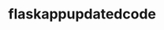 # flaskappupdatedcode

<!-- Security scan triggered at 2025-09-02 04:49:54 -->

<!-- Security scan triggered at 2025-09-09 05:42:58 -->

<!-- Security scan triggered at 2025-09-28 15:51:03 -->
